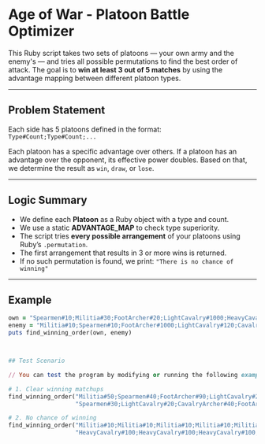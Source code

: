 # Age of War - Platoon Battle Optimizer

This Ruby script takes two sets of platoons — your own army and the enemy's — and tries all possible permutations to find the best order of attack. The goal is to **win at least 3 out of 5 matches** by using the advantage mapping between different platoon types.

---

## Problem Statement

Each side has 5 platoons defined in the format:  
`Type#Count;Type#Count;...`

Each platoon has a specific advantage over others. If a platoon has an advantage over the opponent, its effective power doubles. Based on that, we determine the result as `win`, `draw`, or `lose`.

---

## Logic Summary

- We define each **Platoon** as a Ruby object with a type and count.
- We use a static **ADVANTAGE_MAP** to check type superiority.
- The script tries **every possible arrangement** of your platoons using Ruby’s `.permutation`.
- The first arrangement that results in 3 or more wins is returned.
- If no such permutation is found, we print: `"There is no chance of winning"`

---

## Example

```ruby
own = "Spearmen#10;Militia#30;FootArcher#20;LightCavalry#1000;HeavyCavalry#120"
enemy = "Militia#10;Spearmen#10;FootArcher#1000;LightCavalry#120;CavalryArcher#100"
puts find_winning_order(own, enemy)



## Test Scenario

// You can test the program by modifying or running the following examples: //

# 1. Clear winning matchups
find_winning_order("Militia#50;Spearmen#40;FootArcher#90;LightCavalry#20;HeavyCavalry#70", 
                   "Spearmen#30;LightCavalry#20;CavalryArcher#40;FootArcher#60;Militia#10")

# 2. No chance of winning
find_winning_order("Militia#10;Militia#10;Militia#10;Militia#10;Militia#10", 
                   "HeavyCavalry#100;HeavyCavalry#100;HeavyCavalry#100;HeavyCavalry#100;HeavyCavalry#100")

